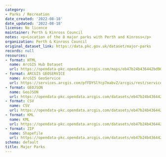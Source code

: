 ```yaml
---
category:
- Parks / Recreation
date_created: '2022-08-18'
date_updated: '2022-08-18'
license: No licence
maintainer: Perth & Kinross Council
notes: <p>Location of the 8 major parks with Perth and Kinross</p>
organization: Perth & Kinross Council
original_dataset_link: https://data.pkc.gov.uk/dataset/major-parks
records: null
resources:
- format: HTML
  name: ArcGIS Hub Dataset
  url: https://opendata-pkc.opendata.arcgis.com/maps/eb47b24b436442bd96c520aecc26ae72_0
- format: ARCGIS GEOSERVICE
  name: ArcGIS GeoService
  url: https://services.arcgis.com/pfFDYSlYcp7mabvZ/arcgis/rest/services/Major_Parks/FeatureServer/0
- format: GEOJSON
  name: GeoJSON
  url: https://opendata-pkc.opendata.arcgis.com/datasets/eb47b24b436442bd96c520aecc26ae72_0.geojson?outSR=%7B%22latestWkid%22%3A27700%2C%22wkid%22%3A27700%7D
- format: CSV
  name: CSV
  url: https://opendata-pkc.opendata.arcgis.com/datasets/eb47b24b436442bd96c520aecc26ae72_0.csv?outSR=%7B%22latestWkid%22%3A27700%2C%22wkid%22%3A27700%7D
- format: KML
  name: KML
  url: https://opendata-pkc.opendata.arcgis.com/datasets/eb47b24b436442bd96c520aecc26ae72_0.kml?outSR=%7B%22latestWkid%22%3A27700%2C%22wkid%22%3A27700%7D
- format: ZIP
  name: Shapefile
  url: https://opendata-pkc.opendata.arcgis.com/datasets/eb47b24b436442bd96c520aecc26ae72_0.zip?outSR=%7B%22latestWkid%22%3A27700%2C%22wkid%22%3A27700%7D
schema: default
title: Major Parks
---
```

